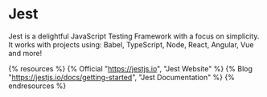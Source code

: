 # Jest

Jest is a delightful JavaScript Testing Framework with a focus on simplicity. It works with projects using: Babel, TypeScript, Node, React, Angular, Vue and more!

{% resources %}
  {% Official "https://jestjs.io", "Jest Website" %}
  {% Blog "https://jestjs.io/docs/getting-started", "Jest Documentation" %}
{% endresources %}

